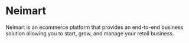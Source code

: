 # Neimart
Neimart is an ecommerce platform that provides an end-to-end business solution allowing you to start, grow, and manage your retail business.
